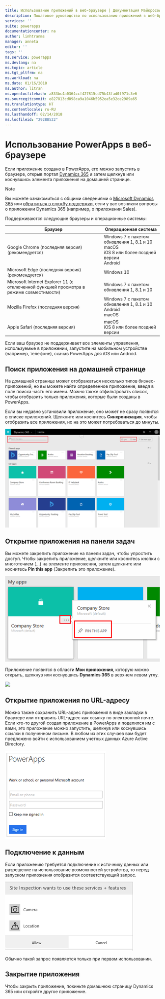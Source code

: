 ```yaml
---
title: Использование приложений в веб-браузере | Документация Майкрософт
description: Пошаговое руководство по использованию приложений в веб-браузере.
services: ''
suite: powerapps
documentationcenter: na
author: linhtranms
manager: anneta
editor: ''
tags: ''
ms.service: powerapps
ms.devlang: na
ms.topic: article
ms.tgt_pltfrm: na
ms.workload: na
ms.date: 01/16/2018
ms.author: litran
ms.openlocfilehash: a833bc4a0364ccf427815cd75b43fad0f971c3e6
ms.sourcegitcommit: e827813cd898ca9a1046b5952ea5e32ce2989a65
ms.translationtype: HT
ms.contentlocale: ru-RU
ms.lasthandoff: 02/14/2018
ms.locfileid: "29288522"
---
```

# <a name="use-powerapps-in-a-web-browser"></a>Использование PowerApps в веб-браузере
Если приложение создано в PowerApps, его можно запустить в браузере, открыв портал [Dynamics 365](https://home.dynamics.com) и затем щелкнув или коснувшись элемента приложения на домашней странице.

> [!NOTE]
> Вы можете ознакомиться с общими сведениями о [Microsoft Dynamics 365](https://docs.microsoft.com/dynamics365/) или [обратиться в службу поддержки](https://www.microsoft.com/dynamics365/contact-us), если у вас возникли вопросы о приложении Dynamics 365 (например, о приложении Sales).

Поддерживаются следующие браузеры и операционные системы:

| **Браузер** | **Операционная система** |
| --- | --- |
| Google Chrome (последняя версия)<br>(рекомендуется) |Windows 7 с пакетом обновления 1, 8.1 и 10 <br>macOS <br>iOS 8 или более поздней версии<br>Android |
| Microsoft Edge (последняя версия)<br>(рекомендуется) |Windows 10 |
| Microsoft Internet Explorer 11 (с отключенной функцией просмотра в режиме совместимости) |Windows 7 с пакетом обновления 1, 8.1 и 10 |
| Mozilla Firefox (последняя версия) |Windows 7 с пакетом обновления 1, 8.1 и 10 <br> Android <br>macOS |
| Apple Safari (последняя версия) |macOS <br> iOS 8 или более поздней версии |

Если ваш браузер не поддерживает все элементы управления, используемые в приложении, запустите на мобильном устройстве (например, телефоне), скачав PowerApps для iOS или Android.

## <a name="find-an-app-on-the-home-page"></a>Поиск приложения на домашней странице
На домашней странице может отображаться несколько типов бизнес-приложений, но вы можете найти определенное приложение, введя в поле поиска часть его имени. Можно также отфильтровать список, чтобы отобразить только приложения, которые были созданы в PowerApps.

Если вы недавно установили приложение, оно может не сразу появится в списке приложений. Щелкните или коснитесь **Синхронизация**, чтобы отобразить все приложения, но на это может потребоваться до минуты.

![](./media/run-app-browser/dynamics-365-home.png)

## <a name="open-an-app-from-the-task-pane"></a>Открытие приложения на панели задач
Вы можете закрепить приложение на панели задач, чтобы упростить доступ. Чтобы закрепить приложение, щелкните или коснитесь кнопки с многоточием (...) на элементе приложения, затем щелкните или коснитесь **Pin this app** (Закрепить это приложение).

![](./media/run-app-browser/homepage-pin.png)

Приложение появится в области **Мои приложения**, которую можно открыть, щелкнув или коснувшись **Dynamics 365** в верхнем левом углу.

![](./media/run-app-browser/taskpane.png)

## <a name="open-an-app-from-a-url"></a>Открытие приложения по URL-адресу
Можно также сохранить URL-адрес приложения в виде закладки в браузере или отправить URL-адрес как ссылку по электронной почте. Если кто-то другой создал приложение в PowerApps и поделился им с вами, это приложение можно запустить, щелкнув или коснувшись ссылки в полученном письме. В любом из этих случаев вам будет предложено войти с использованием учетных данных Azure Active Directory.

![](./media/run-app-browser/web-login.png)

## <a name="connect-to-data"></a>Подключение к данным
Если приложению требуется подключение к источнику данных или разрешение на использование возможностей устройства, то перед запуском приложения отобразится соответствующий запрос.  

![Подключение](./media/run-app-browser/app-connection.png)

Обычно такой запрос появляется только при первом использовании.

## <a name="close-an-app"></a>Закрытие приложения
Чтобы закрыть приложение, покиньте домашнюю страницу Dynamics 365 или откройте другое приложение.
